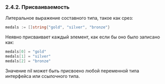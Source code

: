 ### 2.4.2. Присваиваемость 

Литеральное выражение составного типа, такое как срез:
```go
medals := []string{"gold", "silver", "bronze"}
```

Неявно присваивает каждый элемент, как если бы оно было записано как:
```go
medals[0] = "gold"
medals[1] = "silver"
medals[2] = "bronze"
```

Значение nil может быть присвоено любой переменной типа интерфейса или ссылочного типа.